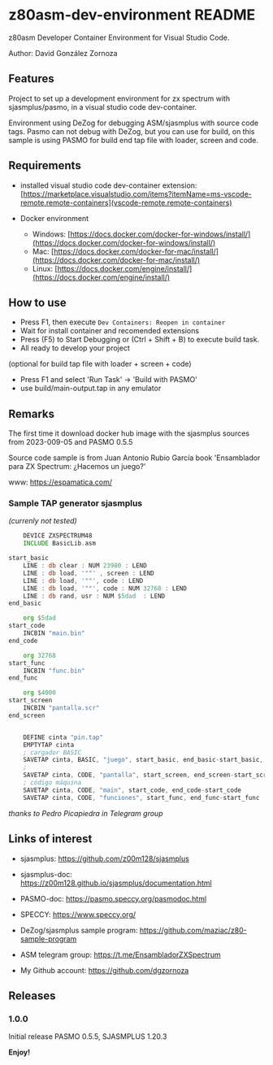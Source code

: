 # z80asm-dev-environment README

z80asm Developer Container Environment for Visual Studio Code.

Author: David González Zornoza

## Features

Project to set up a development environment for zx spectrum with sjasmplus/pasmo, in a visual studio code dev-container.

Environment using DeZog for debugging ASM/sjasmplus with source code tags.
Pasmo can not debug with DeZog, but you can use for build, on this sample is using PASMO for build end tap file with loader, screen and code.

## Requirements

- installed visual studio code dev-container extension:
  [https://marketplace.visualstudio.com/items?itemName=ms-vscode-remote.remote-containers](vscode-remote.remote-containers)

- Docker environment
  - Windows: [https://docs.docker.com/docker-for-windows/install/](https://docs.docker.com/docker-for-windows/install/)
  - Mac: [https://docs.docker.com/docker-for-mac/install/](https://docs.docker.com/docker-for-mac/install/)
  - Linux: [https://docs.docker.com/engine/install/](https://docs.docker.com/engine/install/)

## How to use

- Press F1, then execute `Dev Containers: Reopen in container`
- Wait for install container and recomended extensions
- Press (F5) to Start Debugging or (Ctrl + Shift + B) to execute build task.
- All ready to develop your project

(optional for build tap file with loader + screen + code)

- Press F1 and select 'Run Task' -> 'Build with PASMO'
- use build/main-output.tap in any emulator

## Remarks

The first time it download docker hub image with the sjasmplus sources from 2023-009-05 and PASMO 0.5.5

Source code sample is from Juan Antonio Rubio García book 'Ensamblador para ZX Spectrum: ¿Hacemos un juego?'

www: <https://espamatica.com/>

### Sample TAP generator sjasmplus

*(currenly not tested)*

```asm
    DEVICE ZXSPECTRUM48
    INCLUDE BasicLib.asm

start_basic
    LINE : db clear : NUM 23980 : LEND
    LINE : db load, '""' , screen : LEND
    LINE : db load, '""', code : LEND
    LINE : db load, '""', code : NUM 32768 : LEND
    LINE : db rand, usr : NUM $5dad  : LEND
end_basic

    org $5dad
start_code
    INCBIN "main.bin"
end_code

    org 32768
start_func
    INCBIN "func.bin"
end_func

    org $4000
start_screen
    INCBIN "pantalla.scr"
end_screen


    DEFINE cinta "pin.tap"
    EMPTYTAP cinta
    ; cargador BASIC
    SAVETAP cinta, BASIC, "juego", start_basic, end_basic-start_basic, 10
    ;
    SAVETAP cinta, CODE, "pantalla", start_screen, end_screen-start_screen
    ; código máquina
    SAVETAP cinta, CODE, "main", start_code, end_code-start_code
    SAVETAP cinta, CODE, "funciones", start_func, end_func-start_func
```

*thanks to Pedro Picapiedra in Telegram group*

## Links of interest

- sjasmplus: <https://github.com/z00m128/sjasmplus>
- sjasmplus-doc: <https://z00m128.github.io/sjasmplus/documentation.html>
- PASMO-doc: <https://pasmo.speccy.org/pasmodoc.html>
- SPECCY: <https://www.speccy.org/>

- DeZog/sjasmplus sample program: <https://github.com/maziac/z80-sample-program>
- ASM telegram group: <https://t.me/EnsambladorZXSpectrum>

- My Github account: <https://github.com/dgzornoza>

## Releases

### 1.0.0

Initial release PASMO 0.5.5, SJASMPLUS 1.20.3

**Enjoy!**
